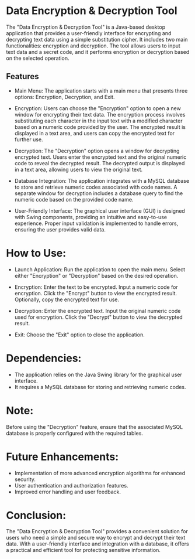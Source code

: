 
# Data Encryption & Decryption Tool

The "Data Encryption & Decryption Tool" is a Java-based desktop application that provides a user-friendly interface for encrypting and decrypting text data using a simple substitution cipher. It includes two main functionalities: encryption and decryption. The tool allows users to input text data and a secret code, and it performs encryption or decryption based on the selected operation.


## Features

- Main Menu:
The application starts with a main menu that presents three options: Encryption, Decryption, and Exit.

- Encryption:
Users can choose the "Encryption" option to open a new window for encrypting their text data.
The encryption process involves substituting each character in the input text with a modified character based on a numeric code provided by the user.
The encrypted result is displayed in a text area, and users can copy the encrypted text for further use.

- Decryption:
The "Decryption" option opens a window for decrypting encrypted text.
Users enter the encrypted text and the original numeric code to reveal the decrypted result.
The decrypted output is displayed in a text area, allowing users to view the original text. 

- Database Integration:
The application integrates with a MySQL database to store and retrieve numeric codes associated with code names.
A separate window for decryption includes a database query to find the numeric code based on the provided code name.

- User-Friendly Interface:
The graphical user interface (GUI) is designed with Swing components, providing an intuitive and easy-to-use experience.
Proper input validation is implemented to handle errors, ensuring the user provides valid data.


# How to Use:
- Launch Application:
Run the application to open the main menu.
Select either "Encryption" or "Decryption" based on the desired operation.

- Encryption:
Enter the text to be encrypted.
Input a numeric code for encryption.
Click the "Encrypt" button to view the encrypted result.
Optionally, copy the encrypted text for use.

- Decryption:
Enter the encrypted text.
Input the original numeric code used for encryption.
Click the "Decrypt" button to view the decrypted result.

- Exit:
Choose the "Exit" option to close the application.
# Dependencies:
- The application relies on the Java Swing library for the graphical user interface.
- It requires a MySQL database for storing and retrieving numeric codes.

# Note:
Before using the "Decryption" feature, ensure that the associated MySQL database is properly configured with the required tables.

# Future Enhancements:

- Implementation of more advanced encryption algorithms for enhanced security.
- User authentication and authorization features.
- Improved error handling and user feedback.

# Conclusion:
The "Data Encryption & Decryption Tool" provides a convenient solution for users who need a simple and secure way to encrypt and decrypt their text data. With a user-friendly interface and integration with a database, it offers a practical and efficient tool for protecting sensitive information.




